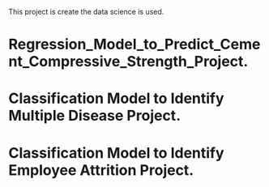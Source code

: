 This project is create the data science is used.
# Regression_Model_to_Predict_Cement_Compressive_Strength_Project.
# Classification Model to Identify Multiple Disease Project.
# Classification Model to Identify Employee Attrition Project.

 
